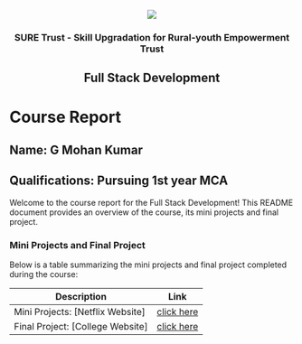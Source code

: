 <!-- PROJECT LOGO -->
<br />

<div align="center">
   <img src='https://user-images.githubusercontent.com/73131499/166115643-d3187f47-d38f-41b2-ae42-5ecbbc60de14.png' />


<h3 align="center">SURE Trust - Skill Upgradation for Rural-youth Empowerment Trust</h3>
  <h2> Full Stack Development </h2>
</div>

# Course Report

## Name: G Mohan Kumar

## Qualifications: Pursuing 1st year MCA

Welcome to the course report for the Full Stack Development! This README document provides an overview of the course, its mini projects and final project.

### Mini Projects and Final Project

Below is a table summarizing the mini projects and final project completed during the course:

| Description                               | Link                                    |
|-------------------------------------------|-----------------------------------------|
| Mini Projects: [Netflix Website]    | [click here](https://github.com/Mohankk-2/G14_FSD/tree/main/Mini%20Projects/MOHAN%20G/Netflix-Clone-main)                       |
| Final Project: [College Website]     | [click here](https://github.com/Mohankk-2/G14_FSD/tree/main/Final%20Capstone%20Project/MOHAN%20G/College%20website)                        |
